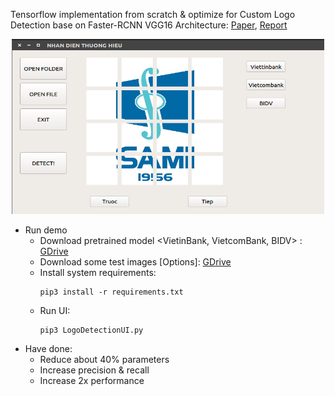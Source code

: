 Tensorflow implementation from scratch & optimize for Custom Logo Detection base on Faster-RCNN VGG16 Architecture: 
[Paper](https://arxiv.org/abs/1506.01497), 
[Report](https://github.com/NNDam/Custom-Logo-Detection/blob/master/sami/LogoDetection.pdf)
<p align="center">
<img src="ui.png" width="500" height="280">
</p>

* Run demo
  - Download pretrained model <VietinBank, VietcomBank, BIDV> : [GDrive](https://drive.google.com/open?id=1CIExYmXyfvnq2VRkjrqS7hg13F0-QptO)
  - Download some test images [Options]: [GDrive](https://drive.google.com/open?id=1xQDOM7qXln-sp4-rEMReWkFJscHfmKi2) 
  - Install system requirements: 
    ```
    pip3 install -r requirements.txt
    ```
  - Run UI: 
    ```
    pip3 LogoDetectionUI.py
    ```
* Have done:
  - Reduce about 40% parameters 
  - Increase precision & recall
  - Increase 2x performance
